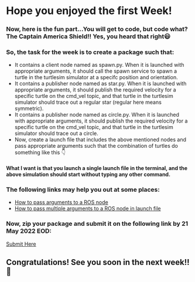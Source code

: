 # Hope you enjoyed the first Week!
### Now, here is the fun part...You will get to code, but code what? The Captain America Shield!! Yes, you heard that right😃

### So, the task for the week is to create a package such that:
- It contains a client node named as spawn.py. When it is launched with appropriate arguments, it should call the spawn service to spawn a turtle in the turtlesim simulator at a specifc position and orientation.
- It contains a publisher node named as star.py. When it is launched with appropriate arguments, it should publish the required velocity for a specific turtle on the cmd_vel topic, and that turtle in the turtlesim simulator should trace out a regular star (regular here means symmetric).
- It contains a publisher node named as circle.py. When it is launched with appropriate arguments, it should publish the required velocity for a specific turtle on the cmd_vel topic, and that turtle in the turtlesim simulator should trace out a circle.
- Now, create a launch file that includes the above mentioned nodes and pass appropriate arguments such that the combination of turtles do something like this 👇


<p align="center"
   https://user-images.githubusercontent.com/77807055/168445262-af40cf3a-a743-4925-a659-4b7bfb2f9c8d.mp4
   </p>


#### What I want is that you launch a single launch file in the terminal, and the above simulation should start without typing any other command.
### The following links may help you out at some places:
- [How to pass arguments to a ROS node](https://www.youtube.com/watch?v=acqi7tmuFS8)
- [How to pass multiple arguments to a ROS node in launch file](https://www.codegrepper.com/code-examples/whatever/ros+launch+file+with+args)

### Now, zip your package and submit it on the following link by 21 May 2022 EOD:
[Submit Here](https://forms.gle/zhuFSgfWs4W1fBMYA)

## Congratulations! See you soon in the next week!! 🎉
